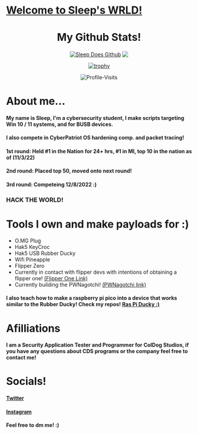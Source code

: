 <h1>
  <u>
  Welcome to Sleep's WRLD!
  </u>
</h1>
<div align="center">
<h1>
My Github Stats!
</h1>
<a href="https://github.com/Sl66p"><img align="center" src="https://github-readme-stats.vercel.app/api?username=Sl66p&show_icons=true&count_private=true&include_all_commits=true&theme=onedark&hide_border=true" alt="Sleep Does Github" /></a>  <a href="https://github.com/Sl66p"><img align="center" src="https://github-readme-stats.vercel.app/api/top-langs/?username=Sl66p&layout=compact&theme=onedark&hide_border=true" /></a> 

[![trophy](https://github-profile-trophy.vercel.app/?username=Sl66p&theme=onedark&no-frame=true)](https://github.com/Sl66p)

![Profile-Visits](https://profile-counter.glitch.me/Sl66p/count.svg)
</div>
<h1>
About me...
</h1>
<h4>
My name is Sleep, I'm a cybersecurity student, I make scripts targeting Win 10 / 11 systems, and for BUSB devices.
</h4>
<h4>
I also compete in CyberPatriot OS hardening comp. and packet tracing!
  </h4>
  <h4>
1st round: Held #1 in the Nation for 24+ hrs, #1 in MI, top 10 in the nation as of (11/3/22)
  </h4>
  <h4>
2nd round: Placed top 50, moved onto next round!
  </h4>
  <h4>
3rd round: Competeing 12/8/2022 :)
  </h4>
<h3>
HACK THE WORLD!
</h3>
<h1>
  Tools I own and make payloads for :)
</h1>
  <ul>
    <li>O.MG Plug</li>
    <li>Hak5 KeyCroc</li>
    <li>Hak5 USB Rubber Ducky</li>
    <li>Wifi Pineapple</li>
    <li>Flipper Zero</li>
  <li>Currently in contact with flipper devs with intentions of obtaining a flipper one! <a href=https://flipperzero.one/one>(Flipper One Link)</a></li>
  <li>Currently building the PWNagotchi! <a href=https://pwnagotchi.ai/>(PWNagotchi link)</a></li>
    </ul>
      <h4>
       I also teach how to make a raspberry pi pico into a device that works similar to the Rubber Ducky! Check my repos!
        <a href=https://github.com/Sl66p/Ras-Pi-Pico-HID-Manipulator>Ras Pi Ducky :)</a>
  </h4>
  <h1>
Afilliations
</h1>
<h4>
I am a Security Application Tester and Programmer for ColDog Studios, if you have any questions about CDS programs or the company feel free to contact me!
</h4>
<h1>
Socials!
</h1>
<h4>
<a href=https://twitter.com/ayysl66p>Twitter</a>
</h4>
<h4>
<a href=https://www.instagram.com/envysleepy/>Instagram</a>
</h4>
<h4>
Feel free to dm me! :)
</h4>
